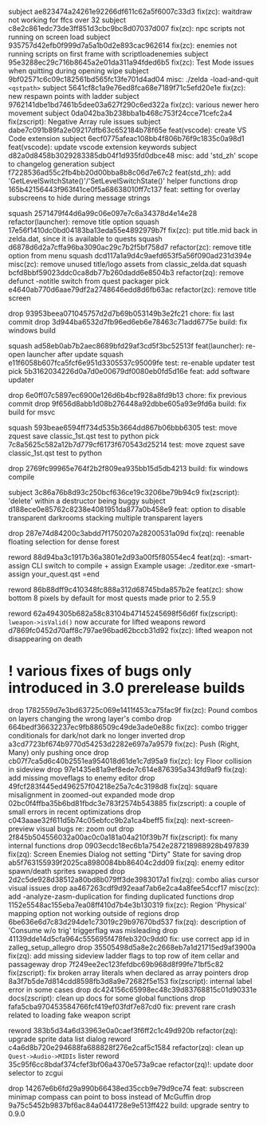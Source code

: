subject ae823474a24261e92266df611c62a5f6007c33d3 fix(zc): waitdraw not working for ffcs over 32
subject c8e2c861edc73de3ff851d3cbc9bc8d07037d007 fix(zc): npc scripts not running on screen load
subject 935757d42efb0f999d7a5a1b0d2e893cac962614 fix(zc): enemies not running scripts on first frame with scriptloadenemies
subject 95e3288ec29c716b8645a2e01da311a94fded6b5 fix(zc): Test Mode issues when quitting during opening wipe
subject 9bf02571c6c09c182561bd565fc13fe701d4ad04 misc: ./zelda -load-and-quit `<qstpath>`
subject 5641cf8c1a9e76ed8fca68e7189f71c5efd20e1e fix(zc): new respawn points with ladder
subject 9762141dbe1bd7461b5dee03a627f290c6ed322a fix(zc): various newer hero movement
subject 0da042ba3b238bba1b468c753f24cce71cefc2a4 fix(zscript): Negative Array rule issues
subject dabe7c091b89fa2e09217dfb63c652184b78f65e feat(vscode): create VS Code extension
subject 6ecf0775afeac108bb4f806b76f9c1835c0a98d1 feat(vscode): update vscode extension keywords
subject d82a0d8458b3029283385db04f1d935fd0dbce48 misc: add 'std_zh' scope to changelog generation
subject f7228536ad55c2fb4bb20d00bba8b8c06d7e67c2 feat(std_zh): add 'GetLevelSwitchState()'/'SetLevelSwitchState()' helper functions
drop 165b42156443f963f41ce0f5a68638010ff7c137 feat: setting for overlay subscreens to hide during message strings

squash 2571479f44d6a99c06e097e7c6a34378d4e14e28 refactor(launcher): remove title option
squash 17e56f1410dc0bd04183ba13eda55e4892979b7f fix(zc): put title.mid back in zelda.dat, since it is available to quests
squash d6878d6d2a7cffa96ba3090ac29c7b2f5bf758d7 refactor(zc): remove title option from menu
squash dcd117a1a9d4c9aefd653f5a56f090ad231d394e misc(zc): remove unused title/logo assets from classic_zelda.dat
squash bcfd8bbf59023ddc0ca8db77b260dadd6e8504b3 refactor(zq): remove defunct -notitle switch from quest packager
pick e4640ab770d6aae79df2a2748646edd8d6fb63ac refactor(zc): remove title screen

drop 93953beea071045757d2d7b69b053149b3e2fc21 chore: fix last commit
drop 3d944ba6532d7fb96ed6eb6e78463c71add6775e build: fix windows build

squash ad58eb0ab7b2aec8689bfd29af3cd5f3bc52513f feat(launcher): re-open launcher after update
squash e11f6058b607fca5fcf6e951d3305537c95009fe test: re-enable updater test
pick 5b3162034226d0a7d0e00679df0080eb0fd5d16e feat: add software updater

drop 6e0ff07c5897ec6900e126d6b4bcf928a8fd9b13 chore: fix previous commit
drop 9f656d8abb1d08b276448a92dbbe605a93e9fd6a build: fix build for msvc

squash 593beae6594ff734d535b3664dd867b06bbb6305 test: move zquest save classic_1st.qst test to python
pick 7c8a5625c582a12b7d779cf6173f670543d25214 test: move zquest save classic_1st.qst test to python

drop 2769fc99965e764f2b2f809ea935bb15d5db4213 build: fix windows compile

subject 3c86a76b8d93c250bcf636ce19c3206be79b94c9 fix(zscript): 'delete' within a destructor being buggy
subject d188ece0e85762c8238e4081951da877a0b458e9 feat: option to disable transparent darkrooms stacking multiple transparent layers

drop 287e74d84200c3abdd7f1750207a28200531a09d fix(zq): reenable floating selection for dense forest

reword 88d94ba3c1917b36a3801e2d93a00f5f80554ec4 feat(zq): -smart-assign CLI switch to compile + assign
Example usage: ./zeditor.exe -smart-assign your_quest.qst
=end

reword 86b88dff9c410348fc888a312d68745bda857b2e feat(zc): show bottom 8 pixels by default for most quests made prior to 2.55.9

reword 62a494305b682a58c83104b47145245698f56d6f fix(zscript): `lweapon->isValid()` now accurate for lifted weapons
reword d7869fc0452d70aff8c797ae96bad62bccb31d92 fix(zc): lifted weapon not disappearing on death

# ! various fixes of bugs only introduced in 3.0 prerelease builds
drop 1782559d7e3bd63725c069e1411f453ca75fac9f fix(zc): Pound combos on layers changing the wrong layer's combo
drop 664bedf36632237ec9fb886509c49de3ade0e88c fix(zc): combo trigger conditionals for dark/not dark no longer inverted
drop a3cd7723bf674b9770d54253d2282e697a7a9579 fix(zc): Push (Right, Many) only pushing once
drop cb07f7ca5d6c40b2551ea954018d61de1c7d95a9 fix(zc): Icy Floor collision in sideview
drop 97e1435e81a9ef8ede7c614e876395a343fd9af9 fix(zq): add missing moveflags to enemy editor
drop 49fcf283f445ed496257f04218e25a7c4c3198d8 fix(zq): square misalignment in zoomed-out expanded mode
drop 02bc0f4ffba35b6bd81fbdc3e783f2574b543885 fix(zscript): a couple of small errors in recent optimizations
drop c043aaae32f611d5b74c05ebfcc9b2a1ca4beff5 fix(zq): next-screen-preview visual bugs re: zoom out
drop 2f845b504556032a00ac0c0a181a04a210f39b7f fix(zscript): fix many internal functions
drop 0903ecdc18ec6b1a7542e287218988928b497839 fix(zq): Screen Enemies Dialog not setting "Dirty" State for saving
drop ab5f763155939f2025ca8980084bb86404c2dd09 fix(zq): enemy editor spawn/death sprites swapped
drop 2d2c5de928d38512a80bd8b079ff3de3983017a1 fix(zq): combo alias cursor visual issues
drop aa467263cdf9d92eaaf7ab6e2ca4a8fee54ccf17 misc(zc): add -analyze-zasm-duplication for finding duplicated functions
drop 1152e5548ac155eba7ea08ff410d7b4e3b130319 fix(zc): Region 'Physical' mapping option not working outside of regions
drop 6be636e6d7c83d294de1c73019c29b97670bd537 fix(zq): description of 'Consume w/o trig' triggerflag was misleading
drop 41139dde14d5cfa964c555695f478feb320c9dd0 fix: use correct app id in zalleg_setup_allegro
drop 35505498d5a8e2c2668eb7a1d21715ed9af3900a fix(zq): add missing sideview ladder flags to top row of item cellar and passageway
drop 7f249ee2ec123fefdbc69b968d8f99fe71bf5c82 fix(zscript): fix broken array literals when declared as array pointers
drop 8a3f7b5de7d814cdd8598fb3d8a9e72682f5e153 fix(zscript): internal label error in some cases
drop dc424156c65998ec48c39d83768815c01d90331e docs(zscript): clean up docs for some global functions
drop fafa5cba970453584766fcf419ef03fdf7e87cd0 fix: prevent rare crash related to loading fake weapon script

reword 383b5d34a6d33963e0a0caef3f6ff2c1c49d920b refactor(zq): upgrade sprite data list dialog
reword c4a6d8b720e294688fa688828f276e2caf5c1584 refactor(zq): clean up `Quest->Audio->MIDIs` lister
reword 35c95f6cc8bdaf374cfef3bf06a4370e573a9cae refactor(zq)!: update door selector to zcgui

drop 14267e6b6fd29a990b66438ed35ccb9e79d9ce74 feat: subscreen minimap compass can point to boss instead of McGuffin
drop 9a75c5452b9837bf6ac84a0441728e9e513ff422 build: upgrade sentry to 0.9.0
